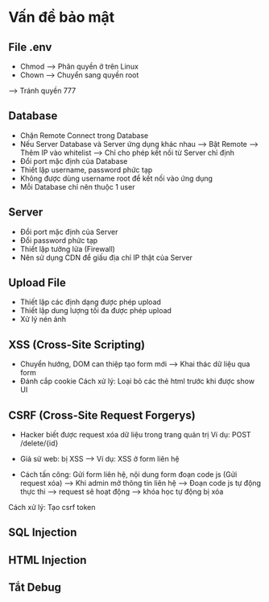 # Vấn đề bảo mật

## File .env

- Chmod --> Phân quyền ở trên Linux
- Chown --> Chuyển sang quyền root

--> Tránh quyền 777

## Database

- Chặn Remote Connect trong Database
- Nếu Server Database và Server ứng dụng khác nhau --> Bật Remote --> Thêm IP vào whitelist --> Chỉ cho phép kết nối từ Server chỉ định
- Đổi port mặc định của Database
- Thiết lập username, password phức tạp
- Không được dùng username root để kết nối vào ứng dụng
- Mỗi Database chỉ nên thuộc 1 user

## Server

- Đổi port mặc định của Server
- Đổi password phức tạp
- Thiết lập tưởng lửa (Firewall)
- Nên sử dụng CDN để giấu địa chỉ IP thật của Server

## Upload File

- Thiết lập các định dạng được phép upload
- Thiết lập dung lượng tối đa được phép upload
- Xử lý nén ảnh

## XSS (Cross-Site Scripting)

- Chuyển hướng, DOM can thiệp tạo form mới --> Khai thác dữ liệu qua form
- Đánh cắp cookie
  Cách xử lý: Loại bỏ các thẻ html trước khi được show UI

## CSRF (Cross-Site Request Forgerys)

- Hacker biết được request xóa dữ liệu trong trang quản trị
  Ví dụ: POST /delete/{id}

- Giả sử web: bị XSS --> Ví dụ: XSS ở form liên hệ

- Cách tấn công: Gửi form liên hệ, nội dung form đoạn code js (Gửi request xóa) --> Khi admin mở thông tin liên hệ --> Đoạn code js tự động thực thi --> request sẽ hoạt động --> khóa học tự động bị xóa

Cách xử lý: Tạo csrf token

## SQL Injection

## HTML Injection

## Tắt Debug
